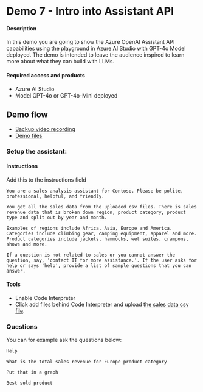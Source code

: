 # Demo 7 - Intro into Assistant API

#### Description
In this demo you are going to show the Azure OpenAI Assistant API capabilities using the playground in Azure AI Studio with GPT-4o Model deployed.
The demo is intended to leave the audience inspired to learn more about what they can build with LLMs.

#### Required access and products
- Azure AI Studio
- Model GPT-4o or GPT-4o-Mini deployed

## Demo flow
- [Backup video recording](https://aka.ms/AArvvsd)
- [Demo files](https://github.com/microsoft/aitour-generative-ai-in-azure/tree/main/session-delivery-resources/multimodal/holiday-home)

### Setup the assistant:

#### Instructions
Add this to the instructions field
```
You are a sales analysis assistant for Contoso. Please be polite, professional, helpful, and friendly.

You get all the sales data from the uploaded csv files. There is sales revenue data that is broken down region, product category, product type and split out by year and month.

Examples of regions include Africa, Asia, Europe and America. Categories include climbing gear, camping equipment, apparel and more. Product categories include jackets, hammocks, wet suites, crampons, shows and more.

If a question is not related to sales or you cannot answer the question, say, 'contact IT for more assistance.'. If the user asks for help or says 'help', provide a list of sample questions that you can answer.
```

#### Tools
- Enable Code Interpreter 
- Click add files behind Code Interpreter and upload [the sales data csv file](https://github.com/microsoft/aitour-generative-ai-in-azure/blob/main/session-delivery-resources/agent/Contoso_Sales_Revenue_By_Regon_By_Category_By_Product_Type_By_Year_Month.csv).


### Questions 
You can for example ask the questions below:
```
Help
```
```
What is the total sales revenue for Europe product category
```
```
Put that in a graph
```
```
Best sold product
```